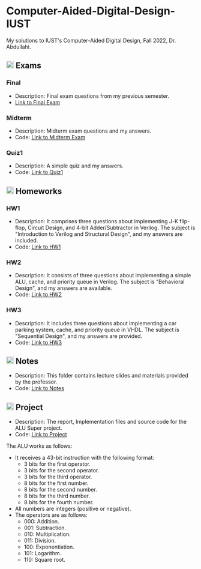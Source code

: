# Computer-Aided-Digital-Design-IUST
My solutions to IUST's Computer-Aided Digital Design, Fall 2022, Dr. Abdullahi.

## <img width="20" height="20" src="https://img.icons8.com/wired/64/41b883/test-passed.png" alt="test-passed"/> Exams
### Final
- Description: Final exam questions from my previous semester.
- [Link to Final Exam](https://github.com/lelnazrezaeel/Computer-Aided-Digital-Design-IUST/tree/main/Exams/Final)

### Midterm
- Description: Midterm exam questions and my answers.
- Code: [Link to Midterm Exam](https://github.com/lelnazrezaeel/Computer-Aided-Digital-Design-IUST/tree/main/Exams/Midterm)

### Quiz1
- Description: A simple quiz and my answers.
- Code: [Link to Quiz1](https://github.com/lelnazrezaeel/Computer-Aided-Digital-Design-IUST/tree/main/Exams/Quiz1)

## <img width="20" height="20" src="https://img.icons8.com/ios/50/41b883/homework.png" alt="homework"/> Homeworks
### HW1
- Description: It comprises three questions about implementing J-K flip-flop, Circuit Design, and 4-bit Adder/Subtractor in Verilog. The subject is "Introduction to Verilog and Structural Design", and my answers are included.
- Code: [Link to HW1](https://github.com/lelnazrezaeel/Computer-Aided-Digital-Design-IUST/tree/main/Homeworks/HW1)

### HW2
- Description: It consists of three questions about implementing a simple ALU, cache, and priority queue in Verilog. The subject is "Behavioral Design", and my answers are available.
- Code: [Link to HW2](https://github.com/lelnazrezaeel/Computer-Aided-Digital-Design-IUST/tree/main/Homeworks/HW2)

### HW3
- Description: It includes three questions about implementing a car parking system, cache, and priority queue in VHDL. The subject is "Sequential Design", and my answers are provided.
- Code: [Link to HW3](https://github.com/lelnazrezaeel/Computer-Aided-Digital-Design-IUST/tree/main/Homeworks/HW3)

## <img width="20" height="20" src="https://img.icons8.com/external-smashingstocks-mixed-smashing-stocks/68/41b883/external-Notes-work-from-home-smashingstocks-mixed-smashing-stocks-2.png" alt="Notes"/> Notes
- Description: This folder contains lecture slides and materials provided by the professor.
- Code: [Link to Notes](https://github.com/lelnazrezaeel/Computer-Aided-Digital-Design-IUST/tree/main/Notes)

## <img width="20" height="20" src="https://img.icons8.com/ios/50/41b883/project.png" alt="project"/> Project
- Description: The report, Implementation files and source code for the ALU Super project.
- Code: [Link to Project](https://github.com/lelnazrezaeel/Computer-Aided-Digital-Design-IUST/tree/main/Project)

The ALU works as follows:
- It receives a 43-bit instruction with the following format:
  - 3 bits for the first operator.
  - 3 bits for the second operator.
  - 3 bits for the third operator.
  - 8 bits for the first number.
  - 8 bits for the second number.
  - 8 bits for the third number.
  - 8 bits for the fourth number.
- All numbers are integers (positive or negative).
- The operators are as follows:
  - 000: Addition.
  - 001: Subtraction.
  - 010: Multiplication.
  - 011: Division.
  - 100: Exponentiation.
  - 101: Logarithm.
  - 110: Square root.

